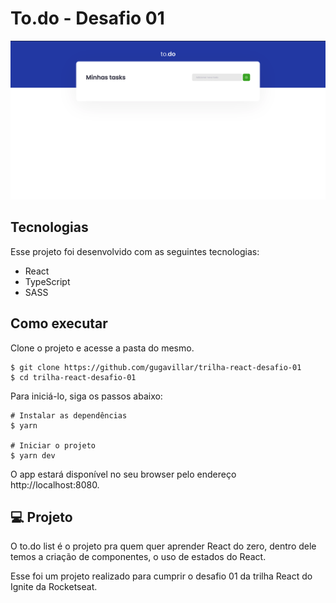 # To.do - Desafio 01

![Imagem inicial da aplicação](/assets/inicio.png)

## Tecnologias

Esse projeto foi desenvolvido com as seguintes tecnologias:

-  React
-  TypeScript
-  SASS

## Como executar

Clone o projeto e acesse a pasta do mesmo.

```
$ git clone https://github.com/gugavillar/trilha-react-desafio-01
$ cd trilha-react-desafio-01
```

Para iniciá-lo, siga os passos abaixo:

```
# Instalar as dependências
$ yarn

# Iniciar o projeto
$ yarn dev
```

O app estará disponível no seu browser pelo endereço http://localhost:8080.

## 💻 Projeto

O to.do list é o projeto pra quem quer aprender React do zero, dentro dele temos a criação de componentes, o uso de estados do React.

Esse foi um projeto realizado para cumprir o desafio 01 da trilha React do Ignite da Rocketseat.
